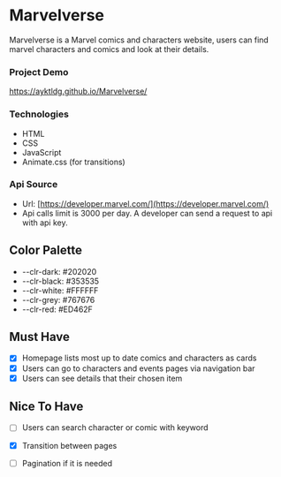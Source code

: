 # Marvelverse

Marvelverse is a Marvel comics and characters website, users can find marvel characters and comics and look at their details.

### Project Demo

https://ayktldg.github.io/Marvelverse/

### Technologies
- HTML
- CSS
- JavaScript
- Animate.css (for transitions)

### Api Source

- Url: [https://developer.marvel.com/](https://developer.marvel.com/)
- Api calls limit is 3000 per day. A developer can send a request to api with api key.

## Color Palette
- --clr-dark: #202020
- --clr-black: #353535
- --clr-white: #FFFFFF
- --clr-grey: #767676
- --clr-red: #ED462F

## Must Have

- [x]  Homepage lists most up to date comics and characters as cards
- [x]  Users can go to characters and events pages via navigation bar
- [x]  Users can see details that their chosen item

## Nice To Have
- [ ]  Users can search character or comic with keyword
- [x]  Transition between pages
- [ ]  Pagination if it is needed


